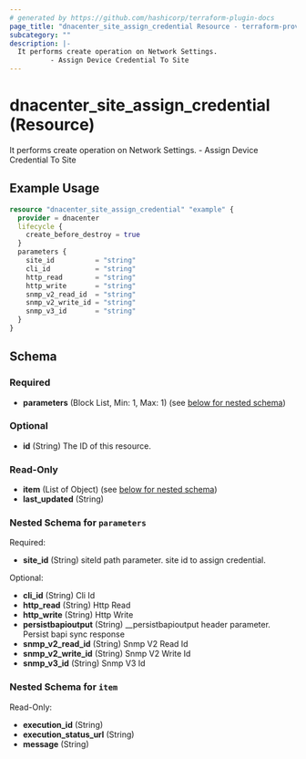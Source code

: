 ```yaml
---
# generated by https://github.com/hashicorp/terraform-plugin-docs
page_title: "dnacenter_site_assign_credential Resource - terraform-provider-dnacenter"
subcategory: ""
description: |-
  It performs create operation on Network Settings.
          - Assign Device Credential To Site
---
```


# dnacenter_site_assign_credential (Resource)

It performs create operation on Network Settings.
		- Assign Device Credential To Site

## Example Usage

```terraform
resource "dnacenter_site_assign_credential" "example" {
  provider = dnacenter
  lifecycle {
    create_before_destroy = true
  }
  parameters {
    site_id          = "string"
    cli_id           = "string"
    http_read        = "string"
    http_write       = "string"
    snmp_v2_read_id  = "string"
    snmp_v2_write_id = "string"
    snmp_v3_id       = "string"
  }
}
```

<!-- schema generated by tfplugindocs -->
## Schema

### Required

- **parameters** (Block List, Min: 1, Max: 1) (see [below for nested schema](#nestedblock--parameters))

### Optional

- **id** (String) The ID of this resource.

### Read-Only

- **item** (List of Object) (see [below for nested schema](#nestedatt--item))
- **last_updated** (String)

<a id="nestedblock--parameters"></a>
### Nested Schema for `parameters`

Required:

- **site_id** (String) siteId path parameter. site id to assign credential.

Optional:

- **cli_id** (String) Cli Id
- **http_read** (String) Http Read
- **http_write** (String) Http Write
- **persistbapioutput** (String) __persistbapioutput header parameter. Persist bapi sync response
- **snmp_v2_read_id** (String) Snmp V2 Read Id
- **snmp_v2_write_id** (String) Snmp V2 Write Id
- **snmp_v3_id** (String) Snmp V3 Id


<a id="nestedatt--item"></a>
### Nested Schema for `item`

Read-Only:

- **execution_id** (String)
- **execution_status_url** (String)
- **message** (String)


